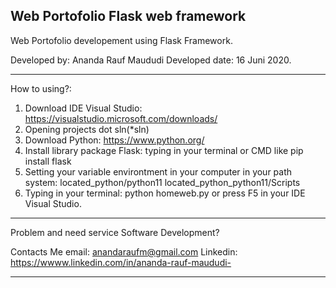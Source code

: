 Web Portofolio Flask web framework
------------------------------------------------------------------------------------------------------------------------------------------------------------------------------------------------------------------------

Web Portofolio developement using Flask Framework.

Developed by: Ananda Rauf Maududi
Developed date: 16 Juni 2020.

-----------------------------------------------------------------------------------------------------------------------------------------------------------------------------------------------------------------------

How to using?:
1. Download IDE Visual Studio: https://visualstudio.microsoft.com/downloads/
2. Opening projects dot sln(*sln)
3. Download Python: https://www.python.org/
4. Install library package Flask: typing in your terminal or CMD like pip install flask
5. Setting your variable environtment in your computer in your path system: located_python/python11 located_python_python11/Scripts
6. Typing in your terminal: python homeweb.py or press F5 in your IDE Visual Studio.

-----------------------------------------------------------------------------------------------------------------------------------------------------------------------------------------------------------------------

Problem and need service Software Development?

Contacts Me
email: anandaraufm@gmail.com
Linkedin: https://wwww.linkedin.com/in/ananda-rauf-maududi-

-----------------------------------------------------------------------------------------------------------------------------------------------------------------------------------------------------------------------
